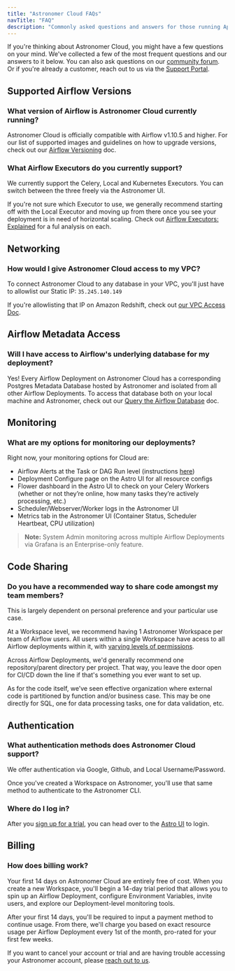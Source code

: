 ```yaml
---
title: "Astronomer Cloud FAQs"
navTitle: "FAQ"
description: "Commonly asked questions and answers for those running Apache Airflow on Astronomer Cloud."
---
```


If you're thinking about Astronomer Cloud, you might have a few questions on your mind. We've collected a few of the most frequent questions and our answers to it below. You can also ask questions on our [community forum](https://forum.astronomer.io/). Or if you're already a customer, reach out to us via the [Support Portal](https://support.astronomer.io).


## Supported Airflow Versions

### What version of Airflow is Astronomer Cloud currently running?

Astronomer Cloud is officially compatible with Airflow v1.10.5 and higher. For our list of supported images and guidelines on how to upgrade versions, check out our [Airflow Versioning](https://www.astronomer.io/docs/airflow-versioning) doc.

### What Airflow Executors do you currently support?

We currently support the Celery, Local and Kubernetes Executors. You can switch between the three freely via the Astronomer UI.

If you're not sure which Executor to use, we generally recommend starting off with the Local Executor and moving up from there once you see your deployment is in need of horizontal scaling. Check out [Airflow Executors: Explained](https://www.astronomer.io/guides/airflow-executors-explained/) for a ful analysis on each.

## Networking

### How would I give Astronomer Cloud access to my VPC?

To connect Astronomer Cloud to any database in your VPC, you'll just have to allowlist our Static IP: `35.245.140.149`

If you're allowlisting that IP on Amazon Redshift, check out [our VPC Access Doc](https://www.astronomer.io/docs/cloud/stable/manage-astronomer/vpc-access/).

## Airflow Metadata Access

### Will I have access to Airflow's underlying database for my deployment?

Yes! Every Airflow Deployment on Astronomer Cloud has a corresponding Postgres Metadata Database hosted by Astronomer and isolated from all other Airflow Deployments. To access that database both on your local machine and Astronomer, check out our [Query the Airflow Database](https://www.astronomer.io/docs/cloud/stable/customize-airflow/access-airflow-database/) doc.

## Monitoring

### What are my options for monitoring our deployments?

Right now, your monitoring options for Cloud are:

* Airflow Alerts at the Task or DAG Run level (instructions [here](https://www.astronomer.io/docs/cloud/stable/customize-airflow/airflow-alerts/))
* Deployment Configure page on the Astro UI for all resource configs
* Flower dashboard in the Astro UI to check on your Celery Workers (whether or not they’re online, how many tasks they’re actively processing, etc.)
* Scheduler/Webserver/Worker logs in the Astronomer UI
* Metrics tab in the Astronomer UI (Container Status, Scheduler Heartbeat, CPU utilization)

> **Note:** System Admin monitoring across multiple Airflow Deployments via Grafana is an Enterprise-only feature.

## Code Sharing

### Do you have a recommended way to share code amongst my team members?

This is largely dependent on personal preference and your particular use case.

At a Workspace level, we recommend having 1 Astronomer Workspace per team of Airflow users. All users within a single Workspace have acess to all Airflow deployments within it, with [varying levels of permissions](https://www.astronomer.io/docs/cloud/stable/manage-astronomer/workspace-permissions/).

Across Airflow Deployments, we'd generally recommend one repository/parent directory per project. That way, you leave the door open for CI/CD down the line if that's something you ever want to set up.

As for the code itself, we’ve seen effective organization where external code is partitioned by function and/or business case. This may be one directly for SQL, one for data processing tasks, one for data validation, etc.

## Authentication

### What authentication methods does Astronomer Cloud support?

We offer authentication via Google, Github, and Local Username/Password.

Once you've created a Workspace on Astronomer, you'll use that same method to authenticate to the Astronomer CLI.

### Where do I log in?

After you [sign up for a trial](https://www.astronomer.io/trial/), you can head over to the [Astro UI](https://app.gcp0001.us-east4.astronomer.io/login) to login.

## Billing

### How does billing work?

Your first 14 days on Astronomer Cloud are entirely free of cost. When you create a new Workspace, you'll begin a 14-day trial period that allows you to spin up an Airflow Deployment, configure Environment Variables, invite users, and explore our Deployment-level monitoring tools.

After your first 14 days, you'll be required to input a payment method to continue usage. From there, we'll charge you based on exact resource usage per Airflow Deployment every 1st of the month, pro-rated for your first few weeks.

If you want to cancel your account or trial and are having trouble accessing your Astronomer account,  please [reach out to us](https://support.astronomer.io).
